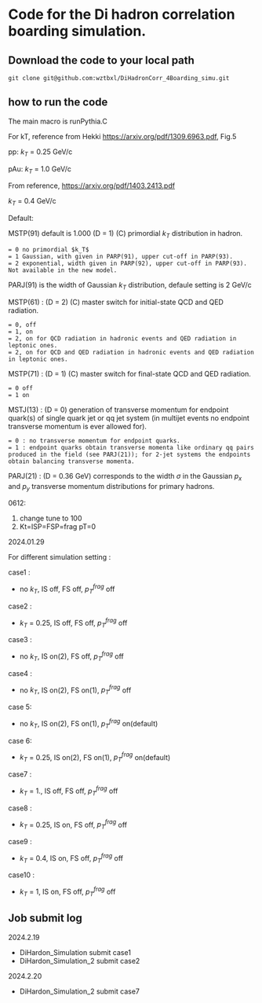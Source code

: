 # Code for the Di hadron correlation boarding simulation.
## Download the code to your local path
```
git clone git@github.com:wztbxl/DiHadronCorr_4Boarding_simu.git
```


## how to run the code 
The main macro is 
runPythia.C

For kT, reference from Hekki
https://arxiv.org/pdf/1309.6963.pdf, Fig.5

pp: $k_T$ = 0.25 GeV/c

pAu: $k_T$ = 1.0 GeV/c

From reference, https://arxiv.org/pdf/1403.2413.pdf

$k_T$ = 0.4 GeV/c

Default:

MSTP(91) default is 1.000 (D = 1) (C) primordial $k_T$ distribution in hadron.

	= 0 no primordial $k_T$ 
 	= 1 Gaussian, with given in PARP(91), upper cut-off in PARP(93).
 	= 2 exponential, width given in PARP(92), upper cut-off in PARP(93). Not available in the new model.

PARJ(91) is the width of Gaussian $k_T$ distribution, defaule setting is 2 GeV/c

MSTP(61) : (D = 2) (C) master switch for initial-state QCD and QED radiation.

	= 0, off
	= 1, on
	= 2, on for QCD radiation in hadronic events and QED radiation in leptonic ones.
	= 2, on for QCD and QED radiation in hadronic events and QED radiation in leptonic ones.
 
MSTP(71) : (D = 1) (C) master switch for final-state QCD and QED radiation.
	
 	= 0 off
 	= 1 on

MSTJ(13) : (D = 0) generation of transverse momentum for endpoint quark(s) of single quark jet or qq jet system (in multijet events no endpoint transverse momentum
is ever allowed for).

	= 0 : no transverse momentum for endpoint quarks.
	= 1 : endpoint quarks obtain transverse momenta like ordinary qq pairs produced	in the field (see PARJ(21)); for 2-jet systems the endpoints obtain balancing transverse momenta.

PARJ(21) : (D = 0.36 GeV) corresponds to the width $\sigma$ in the Gaussian $p_x$ and $p_y$ transverse momentum distributions for primary hadrons. 


0612:
1. change tune to 100
2. Kt=ISP=FSP=frag pT=0

2024.01.29

For different simulation setting :

case1 :
- no $k_T$, IS off, FS off, $p_{T}^{frag}$ off

case2 :
- $k_T$ = 0.25, IS off, FS off, $p_{T}^{frag}$ off

case3 :
- no $k_T$, IS on(2), FS off, $p_{T}^{frag}$ off

case4 : 
- no $k_T$, IS on(2), FS on(1), $p_{T}^{frag}$ off

case 5:
- no $k_T$, IS on(2), FS on(1), $p_{T}^{frag}$ on(default)

case 6:
- $k_T$ = 0.25, IS on(2), FS on(1), $p_{T}^{frag}$ on(default)

case7 :
- $k_T$ = 1., IS off, FS off, $p_{T}^{frag}$ off

case8 :
- $k_T$ = 0.25, IS on, FS off, $p_{T}^{frag}$ off

case9 :
- $k_T$ = 0.4, IS on, FS off, $p_{T}^{frag}$ off

case10 :
- $k_T$ = 1, IS on, FS off, $p_{T}^{frag}$ off


## Job submit log
2024.2.19 
- DiHardon_Simulation submit case1
- DiHardon_Simulation_2 submit case2

2024.2.20
- DiHardon_Simulation_2 submit case7

